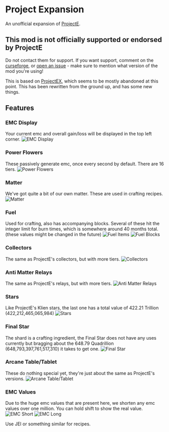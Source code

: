 # Project Expansion
An unofficial expansion of [ProjectE](https://www.curseforge.com/minecraft/mc-mods/projecte).
## This mod is not officially supported or endorsed by ProjectE
Do not contact them for support. If you want support, comment on the [curseforge](https://www.curseforge.com/minecraft/mc-mods/project-expansion), or [open an issue](https://github.com/DonovanDMC/ProjectExpansion/issues/new) - make sure to mention what version of the mod you're using!

This is based on [ProjectEX](https://www.curseforge.com/minecraft/mc-mods/projectex-forge), which seems to be mostly abandoned at this point. This has been rewritten from the ground up, and has some new things.

## Features

### EMC Display
Your current emc and overall gain/loss will be displayed in the top left corner.
![EMC Display](https://butts-are.cool/mc/project-expansion/emc_display.gif)

### Power Flowers
These passively generate emc, once every second by default. There are 16 tiers.
![Power Flowers](https://butts-are.cool/mc/project-expansion/power_flowers.png)

### Matter
We've got quite a bit of our own matter. These are used in crafting recipes.
![Matter](https://butts-are.cool/mc/project-expansion/matter.png)

### Fuel
Used for crafting, also has accompanying blocks. Several of these hit the integer limit for burn times, which is somewhere around 40 months total. (these values might be changed in the future)
![Fuel Items](https://butts-are.cool/mc/project-expansion/fuel.png)
![Fuel Blocks](https://butts-are.cool/mc/project-expansion/fuel_blocks.png)

### Collectors
The same as ProjectE's collectors, but with more tiers.
![Collectors](https://butts-are.cool/mc/project-expansion/collectors.png)

### Anti Matter Relays
The same as ProjectE's relays, but with more tiers.
![Anti Matter Relays](https://butts-are.cool/mc/project-expansion/relays.png)

### Stars
Like ProjectE's Klien stars, the last one has a total value of 422.21 Trillion (422,212,465,065,984)
![Stars](https://butts-are.cool/mc/project-expansion/stars.png)

### Final Star
The shard is a crafting ingredient, the Final Star does not have any uses currently but bragging about the 648.79 Quadrillion (648,793,397,761,517,310) it takes to get one.
![Final Star](https://butts-are.cool/mc/project-expansion/final.png)

### Arcane Table/Tablet
These do nothing special yet, they're just about the same as ProjectE's versions.
![Arcane Table/Tablet](https://butts-are.cool/mc/project-expansion/table.png)

### EMC Values
Due to the huge emc values that are present here, we shorten any emc values over one million. You can hold shift to show the real value.
![EMC Short](https://butts-are.cool/mc/project-expansion/emc_short.png)
![EMC Long](https://butts-are.cool/mc/project-expansion/emc_long.png)

Use JEI or something similar for recipes.